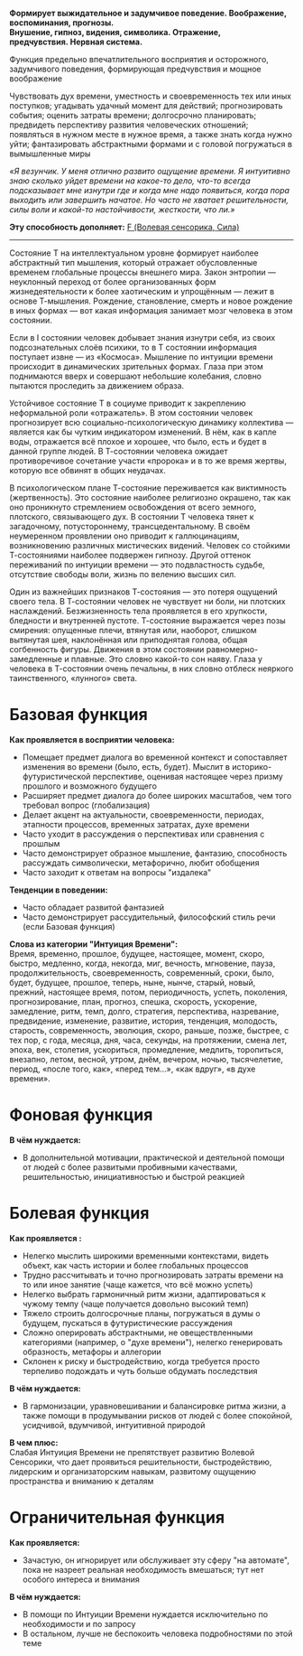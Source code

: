 **Формирует выжидательное и задумчивое поведение. Воображение, воспоминания, прогнозы.  
Внушение, гипноз, видения, символика. Отражение, предчувствия. Нервная система.**

Функция предельно впечатлительного восприятия и осторожного, задумчивого поведения, формирующая предчувствия и мощное воображение  
  
Чувствовать дух времени, уместность и своевременность тех или иных поступков; угадывать удачный момент для действий; прогнозировать события; оценить затраты времени; долгосрочно планировать; предвидеть перспективу развития человеческих отношений; появляться в нужном месте в нужное время, а также знать когда нужно уйти; фантазировать абстрактными формами и с головой погружаться в вымышленные миры  
  
*«Я везунчик. У меня отлично развито ощущение времени. Я интуитивно знаю сколько уйдет времени на какое-то дело, что-то всегда подсказывает мне изнутри где и когда мне надо появиться, когда пора выходить или завершить начатое. Но часто не хватает решительности, силы воли и какой-то настойчивости, жесткости, что ли.»* 

**Эту способность дополняет:** [F (Волевая сенсорика, Сила)](F%20(Волевая%20сенсорика,%20Сила).md)

---

Состояние T на интеллектуальном уровне формирует наиболее абстрактный тип мышления, который отражает обусловленные временем глобальные процессы внешнего мира. Закон энтропии — неуклонный переход от более организованных форм жизнедеятельности к более хаотическим и упрощённым — лежит в основе Т-мышления. Рождение, становление, смерть и новое рождение в иных формах — вот какая информация занимает мозг человека в этом состоянии.

Если в I состоянии человек добывает знания изнутри себя, из своих подсознательных слоёв психики, то в T состоянии информация поступает извне — из «Космоса». Мышление по интуиции времени происходит в динамических зрительных формах. Глаза при этом поднимаются вверх и совершают небольшие колебания, словно пытаются проследить за движением образа.

Устойчивое состояние T в социуме приводит к закреплению неформальной роли «отражатель». В этом состоянии человек прогнозирует всю социально-психологическую динамику коллектива — является как бы чутким индикатором изменений. В нём, как в капле воды, отражается всё плохое и хорошее, что было, есть и будет в данной группе людей. В Т-состоянии человека ожидает противоречивое сочетание участи «пророка» и в то же время жертвы, которую все обвинят в общих неудачах.

В психологическом плане Т-состояние переживается как виктимность (жертвенность). Это состояние наиболее религиозно окрашено, так как оно проникнуто стремлением освобождения от всего земного, плотского, связывающего дух. В состоянии T человека тянет к загадочному, потустороннему, трансцедентальному. В своём неумеренном проявлении оно приводит к галлюцинациям, возникновению различных мистических видений. Человек со стойкими Т-состояниями наиболее подвержен гипнозу. Другой оттенок переживаний по интуиции времени — это подвластность судьбе, отсутствие свободы воли, жизнь по велению высших сил.

Один из важнейших признаков Т-состояния — это потеря ощущений своего тела. В Т-состоянии человек не чувствует ни боли, ни плотских наслаждений. Безжизненность тела проявляется в его хрупкости, бледности и внутренней пустоте. Т-состояние выражается через позы смирения: опущенные плечи, втянутая или, наоборот, слишком вытянутая шея, наклонённая или приподнятая голова, общая согбенность фигуры. Движения в этом состоянии равномерно-замедленные и плавные. Это словно какой-то сон наяву. Глаза у человека в Т-состоянии очень печальны, в них словно отблеск неяркого таинственного, «лунного» света.

# Базовая функция
**Как проявляется в восприятии человека:**  
- Помещает предмет диалога во временной контекст и сопоставляет изменения во времени (было, есть, будет). Мыслит в историко-футуристической перспективе, оценивая настоящее через призму прошлого и возможного будущего
- Расширяет предмет диалога до более широких масштабов, чем того требовал вопрос (глобализация)
- Делает акцент на актуальности, своевременности, периодах, этапности процессов, временных затратах, духе времени
- Часто уходит в рассуждения о перспективах или сравнения с прошлым
- Часто демонстрирует образное мышление, фантазию, способность рассуждать символически, метафорично, любит обобщения
- Часто заходит к ответам на вопросы "издалека"

**Тенденции в поведении:**  
- Часто обладает развитой фантазией
- Часто демонстрирует рассудительный, философский стиль речи (если Базовая функция)

**Слова из категории "Интуиция Времени":**  
Время, временно, прошлое, будущее, настоящее, момент, скоро, быстро, медленно, когда, некогда, миг, вечность, мгновение, пауза, продолжительность, своевременность, современный, сроки, было, будет, будущее, прошлое, теперь, ныне, нынче, старый, новый, прежний, настоящее время, потом, периодичность, успеть, поколения, прогнозирование, план, прогноз, спешка, скорость, ускорение, замедление, ритм, темп, долго, стратегия, перспектива, назревание, предвидение, изменение, развитие, история, тенденция, молодость, старость, современность, эволюция, скоро, раньше, позже, быстрее, с тех пор, с года, месяца, дня, часа, секунды, на протяжении, смена лет, эпоха, век, столетия, ускориться, промедление, медлить, торопиться, внезапно, летом, весной, утром, днём, вечером, ночью, тысячелетие, период, «после того, как», «перед тем…», «как вдруг», «в духе времени». 

# Фоновая функция
**В чём нуждается:**  
- В дополнительной мотивации, практической и деятельной помощи от людей с более развитыми пробивными качествами, решительностью, инициативностью и быстрой реакцией

# Болевая функция
**Как проявляется :**
- Нелегко мыслить широкими временными контекстами, видеть объект, как часть истории и более глобальных процессов
- Трудно рассчитывать и точно прогнозировать затраты времени на то или иное занятие (чаще кажется, что всё можно успеть)
- Нелегко выбрать гармоничный ритм жизни, адаптироваться к чужому темпу (чаще получается довольно высокий темп)
- Тяжело строить долгосрочные планы, погружаться в думы о будущем, пускаться в футуристические рассуждения
- Сложно оперировать абстрактными, не овеществленными категориями (например, о "духе времени"), нелегко генерировать образность, метафоры и аллегории
- Склонен к риску и быстродействию, когда требуется просто терпеливо подождать и чуть больше обдумать последствия  
      
**В чём нуждается:**
- В гармонизации, уравновешивании и балансировке ритма жизни, а также помощи в продумывании рисков от людей с более спокойной, усидчивой, вдумчивой, интуитивной природой

**В чем плюс:**  
Слабая Интуиция Времени не препятствует развитию Волевой Сенсорики, что дает проявиться решительности, быстродействию, лидерским и организаторским навыкам, развитому ощущению пространства и вниманию к деталям

# Ограничительная функция
**Как проявляется:**  
- Зачастую, он игнорирует или обслуживает эту сферу "на автомате", пока не назреет реальная необходимость вмешаться; тут нет особого интереса и внимания

**В чём нуждается:**  
- В помощи по Интуиции Времени нуждается исключительно по необходимости и по запросу
- В остальном, лучше не беспокоить человека подробностями по этой теме
